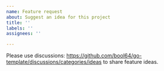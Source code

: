 ```yaml
---
name: Feature request
about: Suggest an idea for this project
title: ''
labels: ''
assignees: ''

---
```


Please use discussions: https://github.com/bool64/go-template/discussions/categories/ideas to share feature ideas.

